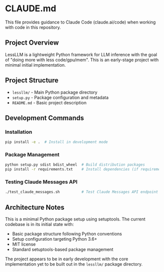 # CLAUDE.md

This file provides guidance to Claude Code (claude.ai/code) when working with code in this repository.

## Project Overview

LessLLM is a lightweight Python framework for LLM inference with the goal of "doing more with less code/gpu/mem". This is an early-stage project with minimal initial implementation.

## Project Structure

- `lessllm/` - Main Python package directory
- `setup.py` - Package configuration and metadata
- `README.md` - Basic project description

## Development Commands

### Installation
```bash
pip install -e .  # Install in development mode
```

### Package Management
```bash
python setup.py sdist bdist_wheel  # Build distribution packages
pip install -r requirements.txt    # Install dependencies (if requirements.txt exists)
```

### Testing Claude Messages API
```bash
./test_claude_messages.sh          # Test Claude Messages API endpoint
```

## Architecture Notes

This is a minimal Python package setup using setuptools. The current codebase is in its initial state with:
- Basic package structure following Python conventions
- Setup configuration targeting Python 3.6+
- MIT license
- Standard setuptools-based package management

The project appears to be in early development with the core implementation yet to be built out in the `lessllm/` package directory.
